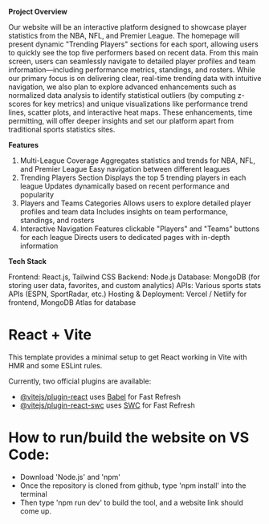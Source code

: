 **Project Overview**

Our website will be an interactive platform designed to showcase player statistics from the NBA, NFL, and Premier League. The homepage will present dynamic "Trending Players" sections for each sport, allowing users to quickly see the top five performers based on recent data. From this main screen, users can seamlessly navigate to detailed player profiles and team information—including performance metrics, standings, and rosters. While our primary focus is on delivering clear, real-time trending data with intuitive navigation, we also plan to explore advanced enhancements such as normalized data analysis to identify statistical outliers (by computing z-scores for key metrics) and unique visualizations like performance trend lines, scatter plots, and interactive heat maps. These enhancements, time permitting, will offer deeper insights and set our platform apart from traditional sports statistics sites.

**Features**

1. Multi-League Coverage
Aggregates statistics and trends for NBA, NFL, and Premier League
Easy navigation between different leagues
2. Trending Players Section
Displays the top 5 trending players in each league
Updates dynamically based on recent performance and popularity
3. Players and Teams Categories
Allows users to explore detailed player profiles and team data
Includes insights on team performance, standings, and rosters
4. Interactive Navigation
Features clickable "Players" and "Teams" buttons for each league
Directs users to dedicated pages with in-depth information


**Tech Stack**

Frontend: React.js, Tailwind CSS 
Backend: Node.js
Database: MongoDB (for storing user data, favorites, and custom analytics)
APIs: Various sports stats APIs (ESPN, SportRadar, etc.)
Hosting & Deployment: Vercel / Netlify for frontend, MongoDB Atlas for database




# React + Vite

This template provides a minimal setup to get React working in Vite with HMR and some ESLint rules.

Currently, two official plugins are available:

- [@vitejs/plugin-react](https://github.com/vitejs/vite-plugin-react/blob/main/packages/plugin-react/README.md) uses [Babel](https://babeljs.io/) for Fast Refresh
- [@vitejs/plugin-react-swc](https://github.com/vitejs/vite-plugin-react-swc) uses [SWC](https://swc.rs/) for Fast Refresh


# How to run/build the website on VS Code:
- Download 'Node.js' and 'npm'
- Once the repository is cloned from github, type 'npm install' into the terminal
- Then type 'npm run dev' to build the tool, and a website link should come up.
